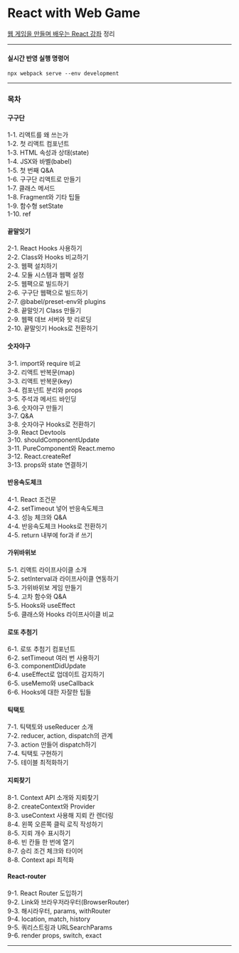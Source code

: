 # React with Web Game
[웹 게임을 만들며 배우는 React 강좌](https://www.youtube.com/playlist?list=PLcqDmjxt30RtqbStQqk-eYMK8N-1SYIFn) 정리

---

#### 실시간 반영 실행 명령어
```
npx webpack serve --env development
```

---

### 목차
#### 구구단
1-1. 리액트를 왜 쓰는가<br>
1-2. 첫 리액트 컴포넌트<br>
1-3. HTML 속성과 상태(state)<br>
1-4. JSX와 바벨(babel)<br>
1-5. 첫 번째 Q&A<br>
1-6. 구구단 리액트로 만들기<br>
1-7. 클래스 메서드<br>
1-8. Fragment와 기타 팁들<br>
1-9. 함수형 setState<br>
1-10. ref
#### 끝말잇기
2-1. React Hooks 사용하기<br>
2-2. Class와 Hooks 비교하기<br>
2-3. 웹팩 설치하기<br>
2-4. 모듈 시스템과 웹팩 설정<br>
2-5. 웹팩으로 빌드하기<br>
2-6. 구구단 웹팩으로 빌드하기<br>
2-7. @babel/preset-env와 plugins<br>
2-8. 끝말잇기 Class 만들기<br>
2-9. 웹팩 데브 서버와 핫 리로딩<br>
2-10. 끝말잇기 Hooks로 전환하기
#### 숫자야구
3-1. import와 require 비교<br>
3-2. 리액트 반복문(map)<br>
3-3. 리액트 반복문(key)<br>
3-4. 컴포넌트 분리와 props<br>
3-5. 주석과 메서드 바인딩<br>
3-6. 숫자야구 만들기<br>
3-7. Q&A<br>
3-8. 숫자야구 Hooks로 전환하기<br>
3-9. React Devtools<br>
3-10. shouldComponentUpdate<br>
3-11. PureComponent와 React.memo<br>
3-12. React.createRef<br>
3-13. props와 state 연결하기
#### 반응속도체크
4-1. React 조건문<br>
4-2. setTimeout 넣어 반응속도체크<br>
4-3. 성능 체크와 Q&amp;A<br>
4-4. 반응속도체크 Hooks로 전환하기<br>
4-5. return 내부에 for과 if 쓰기
#### 가위바위보
5-1. 리액트 라이프사이클 소개<br>
5-2. setInterval과 라이프사이클 연동하기<br>
5-3. 가위바위보 게임 만들기<br>
5-4. 고차 함수와 Q&amp;A<br>
5-5. Hooks와 useEffect<br>
5-6. 클래스와 Hooks 라이프사이클 비교
#### 로또 추첨기
6-1. 로또 추첨기 컴포넌트<br>
6-2. setTimeout 여러 번 사용하기<br>
6-3. componentDidUpdate<br>
6-4. useEffect로 업데이트 감지하기<br>
6-5. useMemo와 useCallback<br>
6-6. Hooks에 대한 자잘한 팁들
#### 틱택토
7-1. 틱택토와 useReducer 소개<br>
7-2. reducer, action, dispatch의 관계<br>
7-3. action 만들어 dispatch하기<br>
7-4. 틱택토 구현하기<br>
7-5. 테이블 최적화하기
#### 지뢰찾기
8-1. Context API 소개와 지뢰찾기<br>
8-2. createContext와 Provider<br>
8-3. useContext 사용해 지뢰 칸 렌더링<br>
8-4. 왼쪽 오른쪽 클릭 로직 작성하기<br>
8-5. 지뢰 개수 표시하기<br>
8-6. 빈 칸들 한 번에 열기<br>
8-7. 승리 조건 체크와 타이머<br>
8-8. Context api 최적화
#### React-router
9-1. React Router 도입하기<br>
9-2. Link와 브라우저라우터(BrowserRouter)<br>
9-3. 해시라우터, params, withRouter<br>
9-4. location, match, history<br>
9-5. 쿼리스트링과 URLSearchParams<br>
9-6. render props, switch, exact

---

